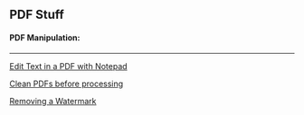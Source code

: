 ## PDF Stuff

#### PDF Manipulation:

_______________________________________________________________


[Edit Text in a PDF with Notepad](https://wanatry.github.io/PDF/Edit_Text_On_A_PDF.html)

[Clean PDFs before processing](https://wanatry.github.io/PDF/Simple_Clean_PDF.html)

[Removing a Watermark](https://wanatry.github.io/PDF/Removing_watermarks.html)


